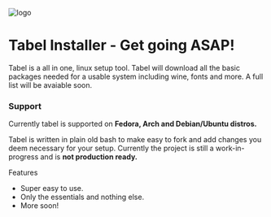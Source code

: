 ![logo](https://i.imgur.com/nQiZJNQ.png)

# Tabel Installer - Get going ASAP!
Tabel is a all in one, linux setup tool. Tabel will download all the basic packages needed for a usable system including wine, fonts and more. A full list will be avaiable soon. 

### Support
Currently tabel is supported on **Fedora, Arch and Debian/Ubuntu distros.**

Tabel is written in plain old bash to make easy to fork and add changes you deem necessary for your setup. Currently the project is still a work-in-progress and is **not production ready.** 

Features
- Super easy to use.
- Only the essentials and nothing else. 
- More soon!
